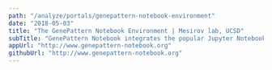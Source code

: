 ```yaml
---
path: "/analyze/portals/genepattern-notebook-environment"
date: "2018-05-03"
title: "The GenePattern Notebook Environment | Mesirov lab, UCSD"
subTitle: "GenePattern Notebook integrates the popular Jupyter Notebook platform, which interleaves text, graphics, and code, with the hundreds of genomic analyses available in the GenePattern platform, providing a workspace for reproducible research and open science to all researchers, regardless of their programming experience. The environment allows researchers to create, share, and publish detailed descriptions of their work, including the executable analyses, making it easy for others to understand it and adapt it to their own research."
appUrl: "http://www.genepattern-notebook.org"
githubUrl: "http://www.genepattern-notebook.org"
---
```


